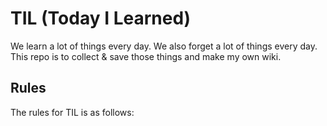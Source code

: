 # TIL (Today I Learned)
We learn a lot of things every day.
We also forget a lot of things every day.
This repo is to collect & save those things and make my own wiki.

## Rules
The rules for TIL is as follows:
